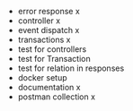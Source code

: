 - error response    x
- controller x
- event dispatch x
- transactions x
- test for controllers
- test for Transaction
- test for relation in responses
- docker setup
- documentation  x
- postman collection x
